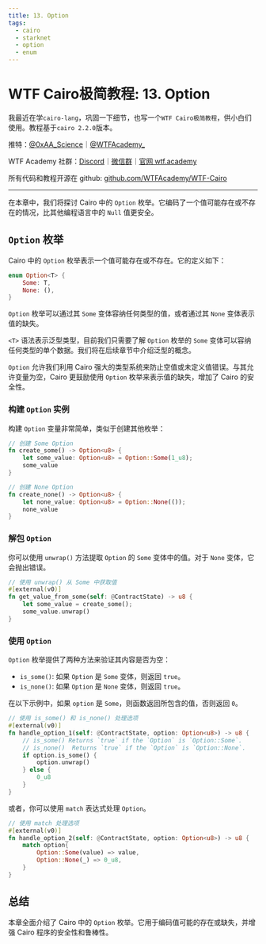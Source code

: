 ```yaml
---
title: 13. Option
tags:
  - cairo
  - starknet
  - option
  - enum
---
```


# WTF Cairo极简教程: 13. Option

我最近在学`cairo-lang`，巩固一下细节，也写一个`WTF Cairo极简教程`，供小白们使用。教程基于`cairo 2.2.0`版本。

推特：[@0xAA_Science](https://twitter.com/0xAA_Science)｜[@WTFAcademy_](https://twitter.com/WTFAcademy_)

WTF Academy 社群：[Discord](https://discord.gg/5akcruXrsk)｜[微信群](https://docs.google.com/forms/d/e/1FAIpQLSe4KGT8Sh6sJ7hedQRuIYirOoZK_85miz3dw7vA1-YjodgJ-A/viewform?usp=sf_link)｜[官网 wtf.academy](https://wtf.academy)

所有代码和教程开源在 github: [github.com/WTFAcademy/WTF-Cairo](https://github.com/WTFAcademy/WTF-Cairo)

---

在本章中，我们将探讨 Cairo 中的 `Option` 枚举。它编码了一个值可能存在或不存在的情况，比其他编程语言中的 `Null` 值更安全。

## `Option` 枚举

Cairo 中的 `Option` 枚举表示一个值可能存在或不存在。它的定义如下：

```rust
enum Option<T> {
    Some: T,
    None: (),
}
```

`Option` 枚举可以通过其 `Some` 变体容纳任何类型的值，或者通过其 `None` 变体表示值的缺失。

`<T>` 语法表示泛型类型，目前我们只需要了解 `Option` 枚举的 `Some` 变体可以容纳任何类型的单个数据。我们将在后续章节中介绍泛型的概念。

`Option` 允许我们利用 Cairo 强大的类型系统来防止空值或未定义值错误。与其允许变量为空，Cairo 更鼓励使用 `Option` 枚举来表示值的缺失，增加了 Cairo 的安全性。

### 构建 `Option` 实例

构建 `Option` 变量非常简单，类似于创建其他枚举：

```rust
// 创建 Some Option
fn create_some() -> Option<u8> {
    let some_value: Option<u8> = Option::Some(1_u8);
    some_value
}

// 创建 None Option
fn create_none() -> Option<u8> {
    let none_value: Option<u8> = Option::None(());
    none_value
}  
```

### 解包 `Option`

你可以使用 `unwrap()` 方法提取 `Option` 的 `Some` 变体中的值。对于 `None` 变体，它会抛出错误。

```rust
// 使用 unwrap() 从 Some 中获取值
#[external(v0)]
fn get_value_from_some(self: @ContractState) -> u8 {
    let some_value = create_some();
    some_value.unwrap()
}
```

### 使用 `Option`

`Option` 枚举提供了两种方法来验证其内容是否为空：

- `is_some()`: 如果 `Option` 是 `Some` 变体，则返回 `true`。
- `is_none()`: 如果 `Option` 是 `None` 变体，则返回 `true`。

在以下示例中，如果 `option` 是 `Some`，则函数返回所包含的值，否则返回 `0`。

```rust
// 使用 is_some() 和 is_none() 处理选项
#[external(v0)]
fn handle_option_1(self: @ContractState, option: Option<u8>) -> u8 {
    // is_some() Returns `true` if the `Option` is `Option::Some`.
    // is_none()  Returns `true` if the `Option` is `Option::None`.
    if option.is_some() {
        option.unwrap()
    } else {
        0_u8
    }
}
```

或者，你可以使用 `match` 表达式处理 `Option`。

```rust
// 使用 match 处理选项
#[external(v0)]
fn handle_option_2(self: @ContractState, option: Option<u8>) -> u8 {
    match option{
        Option::Some(value) => value,
        Option::None(_) => 0_u8,
    }
}
```

## 总结

本章全面介绍了 Cairo 中的 `Option` 枚举。它用于编码值可能的存在或缺失，并增强 Cairo 程序的安全性和鲁棒性。